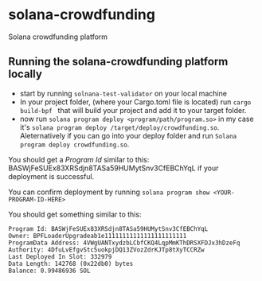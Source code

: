 # solana-crowdfunding
Solana crowdfunding platform 


## Running the solana-crowdfunding platform locally
- start by running `solnana-test-validator` on your local machine
- In your project folder, (where your Cargo.toml file is located) run `cargo build-bpf `
that will build your project and add it to your target folder.
- now run `solana program deploy <program/path/program.so>` in my case it's
`solana program deploy /target/deploy/crowdfunding.so`. Aleternatively if you can go into your deploy folder and run `Solana program deploy crowdfunding.so`.

You should get a *Program Id* similar to this: BASWjFeSUEx83XRSdjn8TASa59HUMytSnv3CfEBChYqL
if your deployment is successful.

You can confirm deployment by running `solana program show <YOUR-PROGRAM-ID-HERE>`

You should get something similar to this:
```
Program Id: BASWjFeSUEx83XRSdjn8TASa59HUMytSnv3CfEBChYqL
Owner: BPFLoaderUpgradeab1e11111111111111111111111
ProgramData Address: 4VWgUANTxydzbLCbfCKQ4LqpMmKThDRSXFDJx3hDzeFq
Authority: 4DfuLvEfgvStc5uokpjDQ13ZVozZdrKJTp8tXyTCCRZw
Last Deployed In Slot: 332979
Data Length: 142768 (0x22db0) bytes
Balance: 0.99486936 SOL
```